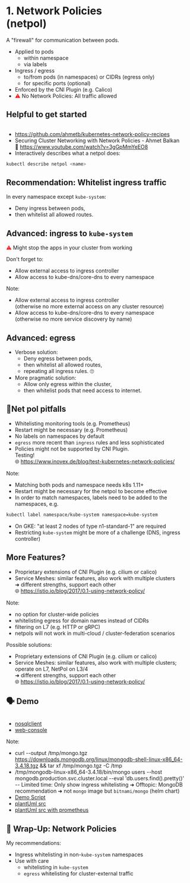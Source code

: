 <!-- .slide: data-background-image="images/subtitle.jpg"  -->
# 1. Network Policies <br/>(netpol)



A "firewall" for communication between pods.

* Applied to pods 
  * within namespace
  * via labels
* Ingress / egress
  * to/from pods (in namespaces) or CIDRs (egress only)
  * for specific ports (optional)
* Enforced by the CNI Plugin (e.g. Calico)
* <font color="red">⚠</font> No Network Policies: All traffic allowed



## <i class='fas fa-thumbtack'></i> Helpful to get started

<img data-src="images/network-policy-allow-external.gif" width=75% />

* <i class='fab fa-github'></i> https://github.com/ahmetb/kubernetes-network-policy-recipes  
* Securing Cluster Networking with Network Policies - Ahmet Balkan  
🎥 https://www.youtube.com/watch?v=3gGpMmYeEO8
* Interactively describes what a netpol does:  
```bash
kubectl describe netpol <name>
```



## Recommendation: Whitelist ingress traffic

In every namespace except `kube-system`:
 
* Deny ingress between pods,
* then whitelist all allowed routes.



## Advanced: ingress to `kube-system`

<font color="red">⚠</font> Might stop the apps in your cluster from working

Don't forget to:

* Allow external access to ingress controller  
* Allow access to kube-dns/core-dns to every namespace   

Note:
* Allow external access to ingress controller  
  (otherwise no more external access on any cluster resource)  
* Allow access to kube-dns/core-dns to every namespace   
  (otherwise no more service discovery by name)



## Advanced: egress

* Verbose solution: 
  * Deny egress between pods,
  * then whitelist all allowed routes,
  * repeating all ingress rules. 🙄
* More pragmatic solution:
  * Allow only egress within the cluster,
  * then whitelist pods that need access to internet.



## 🚧️Net pol pitfalls

* Whitelisting monitoring tools (e.g. Prometheus)
* Restart might be necessary (e.g. Prometheus)
* No labels on namespaces by default
* `egress` more recent than `ingress` rules and less sophisticated
* Policies might not be supported by CNI Plugin.  
  Testing!    
  🌐 https://www.inovex.de/blog/test-kubernetes-network-policies/

Note:
* Matching both pods and namespace needs k8s 1.11+
* Restart might be necessary for the netpol to become effective
* In order to match namespaces, labels need to be added to the namespaces, e.g.

```bash
kubectl label namespace/kube-system namespace=kube-system
```
* On GKE: "at least 2 nodes of type n1-standard-1" are required
* Restricting `kube-system` might be more of a challenge (DNS, ingress controller)



## More Features?

* Proprietary extensions of CNI Plugin (e.g. cilium or calico)
* Service Meshes: similar features, also work with multiple clusters  
  ➜ different strengths, support each other  
  🌐 https://istio.io/blog/2017/0.1-using-network-policy/

Note: 
* no option for cluster-wide policies
* whitelisting egress for domain names instead of CIDRs
* filtering on L7 (e.g. HTTP or gRPC)
* netpols will not work in multi-cloud / cluster-federation scenarios

Possible solutions:
* Proprietary extensions of CNI Plugin (e.g. cilium or calico)
* Service Meshes: similar features, also work with multiple clusters;  
  operate on L7, NetPol on L3/4  
  ➜ different strengths, support each other  
  🌐 https://istio.io/blog/2017/0.1-using-network-policy/



## 🗣️ Demo

<img data-src="images/demo-netpol-wo-prometheus.svg" width=40% />  

* [nosqlclient](http://nosqlclient)
* [web-console](http://web-console/)

Note:
* curl --output /tmp/mongo.tgz https://downloads.mongodb.org/linux/mongodb-shell-linux-x86_64-3.4.18.tgz && tar xf /tmp/mongo.tgz -C /tmp
* /tmp/mongodb-linux-x86_64-3.4.18/bin/mongo users --host mongodb.production.svc.cluster.local --eval 'db.users.find().pretty()'  
-- Limited time: Only show ingress whitelisting
➜ Offtopic: MongoDB recommendation ➜ not `mongo` image but `bitnami/mongo` (helm chart)
* [Demo Script](/demo/2-network-policies/Readme.md) 
* [plantUml src](http://www.plantuml.com/plantuml/uml/dOzFQy904CNl-oc6zE0fD2gev514GNeGyI3qK3niigCisTr9zmzIYj-zcvYIOFySkgUPUVD-RtRfFBS-QCLS9KtDBTSWZKTxuYN21mDOyR8wMmf6h4cHXOV9b4-5Q1Io0cqt7SzcYuLWLpO0SMlfqaA6rhkbadHD1et_Hnh0XeplPflsDN3M_o1vFXps2N07snLZXaGShLLmKOST-WlP2lQaP2dH9V62YApZ2VmSztPSeuiTmgWA1QRkFThqg5c3-5uFbkD9LiU6ddHDSfEsgoEawLE_4yVNt-02JpmetuDVi80r6KSAZtTHBNIeGmuNBDBorkQBxA-asf88fPTa-Z13xasLIgBnFuODzHWsQFDfbcNV89rDapcJA1fBL-QFNyLadetdxPrNjaGZWbQV)
* [plantUml src with prometheus](http://www.plantuml.com/plantuml/uml/dKzDRnen4BtxLuosXvnMMKALK0vL15BKGnHnGEgXuc3iWLfhU-ZOBgeg_djdWMPNbEOGdpppFjwynvGrvnAyIgsBEyqwW8iPUQCDmcy5CDEctJALQEVaYU73tLYFhUqGOejytexkxoSJgmvgOAIPQNyq6KelI8R2ZYB6_8uqW2UA-RnxEhxENFKDgY_BvQ82dU1vfbGaAwkvBqbmUC6y9svXGTuPXwcI2yHo9oVehV1UTC0a4y9DMzPOfryY2pST3UHzMxB6ZMjNdNjr7geJz3nRGLr_xZcoFlpFtE965vzxuw-uXZd5H1vN5r57qo4EKzZZkZQdSJfftaeA55qcTd7RXosO0kRlMDBLh04iKRlNgKx8Fv4byDBcehceykaht4bpAons9hrrfgJOOhAZs9yPAVtmnZkC-UgTGrmY1-Dqt3JDloOdMQ2u9Rlk9EVlzFRlv-wX6JrSRzVh1i9Fe-RZQxrZluDwn6XBy7y0)



## 🎁 Wrap-Up: Network Policies

My recommendations:

* Ingress whitelisting in non-`kube-system` namespaces
* Use with care
  * whitelisting in `kube-system`
  * `egress` whitelisting for cluster-external traffic 